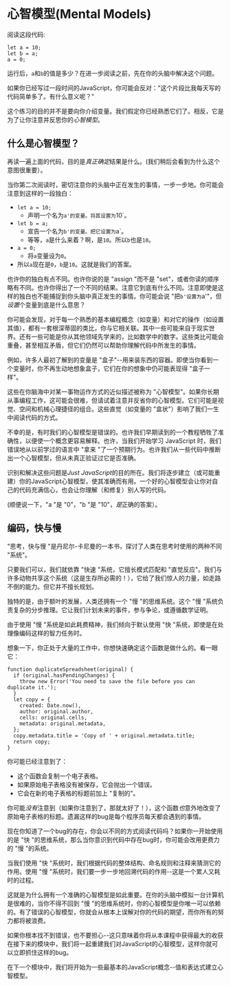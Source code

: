 
# 心智模型(Mental Models)

阅读这段代码:

```
let a = 10;
let b = a;
a = 0;
```

运行后，`a`和`b`的值是多少？在进一步阅读之前，先在你的头脑中解决这个问题。


如果你已经写过一段时间的JavaScript，你可能会反对："这个片段比我每天写的代码简单多了。有什么意义呢？"


这个练习的目的并不是要向你介绍变量。我们假定你已经熟悉它们了。相反，它是为了让你注意并反思你的*心智模型*。


## 什么是心智模型？


再读一遍上面的代码，目的是*真正确定*结果是什么。(我们稍后会看到为什么这个意图很重要）。

当你第二次阅读时，密切注意你的头脑中正在发生的事情，一步一步地。你可能会注意到这样的一段独白：

* `let a = 10;`
	* 声明一个名为`a'的变量。将其设置为`10`。
* `let b = a;`
	* 宣告一个名为`b'的变量。把它设置为`a`。
  * 等等，`a`是什么来着？啊，是`10`。所以`b`也是`10`。
* `a = 0;`
	* 将`a`变量设为`0`。
* 所以`a`现在是`0`，`b`是`10`。这就是我们的答案。

也许你的独白有点不同。也许你说的是 "assign "而不是 "set"，或者你读的顺序略有不同。也许你得出了一个不同的结果。注意它到底有什么不同。注意即使是这样的独白也不能捕捉到你头脑中真正发生的事情。你可能会说 "把`b'设置为`a'"，但*设置*个变量到底是什么意思？


你可能会发现，对于每一个熟悉的基本编程概念（如变量）和对它的操作（如设置其值），都有一套根深蒂固的类比，你与它相关联。其中一些可能来自于现实世界。还有一些可能是你从其他领域先学来的，比如数学中的数字。这些类比可能会重叠，甚至相互矛盾，但它们仍然可以帮助你理解代码中所发生的事情。


例如，许多人最初了解到的变量是 "盒子"--用来装东西的容器。即使当你看到一个变量时，你不再生动地想象盒子，它们在你的想象中仍可能表现得 "盒子一样"。


这些在你脑海中对某一事物运作方式的近似描述被称为 "心智模型"。如果你长期从事编程工作，这可能会很难，但请试着注意并反省你的心智模型。它们可能是视觉、空间和机械心理捷径的组合。这些直觉（如变量的 "盒状"）影响了我们一生中阅读代码的方式。

不幸的是，有时我们的心智模型是错误的。也许我们早期读到的一个教程牺牲了准确性，以便使一个概念更容易解释。也许，当我们开始学习 JavaScript 时，我们错误地从以前学过的语言中 "拿来 "了一个预期行为。也许我们从一些代码中推断出一个心智模型，但从未真正验证过它是否准确。



识别和解决这些问题是*Just JavaScript*的目的所在。我们将逐步建立（或可能重建）你的JavaScript心智模型，使其准确而有用。一个好的心智模型会让你对自己的代码充满信心，也会让你理解（和修复）别人写的代码。



(顺便说一下，"a "是 "0"，"b "是 "10"，*是*正确的答案）。


## 编码，快与慢


"思考，快与慢 "是丹尼尔-卡尼曼的一本书，探讨了人类在思考时使用的两种不同 "系统"。


只要我们可以，我们就依靠 "快速 "系统，它擅长模式匹配和 "直觉反应"。我们与许多动物共享这个系统（这是生存所必需的！），它给了我们惊人的力量，如走路不倒的能力。但它并不擅长规划。

独特的是，由于额叶的发展，人类还拥有一个 "慢 "的思维系统。这个 "慢 "系统负责复杂的分步推理。它让我们计划未来的事件，参与争论，或遵循数学证明。


由于使用 "慢 "系统是如此耗费精神，我们倾向于默认使用 "快 "系统，即使是在处理像编码这样的智力任务时。


想象一下，你正处于大量的工作中，你想快速确定这个函数是做什么的。看一眼它：

```
function duplicateSpreadsheet(original) {
  if (original.hasPendingChanges) {
    throw new Error('You need to save the file before you can duplicate it.');
  }
  let copy = {
    created: Date.now(),
    author: original.author,
    cells: original.cells,
    metadata: original.metadata,
  };
  copy.metadata.title = 'Copy of ' + original.metadata.title;
  return copy;
}
```


你可能已经注意到了：

* 这个函数会复制一个电子表格。 
* 如果原始电子表格没有被保存，它会抛出一个错误。 
* 它会在新的电子表格的标题前加上 "复制的"。

你可能*没有*注意到（如果你注意到了，那就太好了！），这个函数*也*意外地改变了原始电子表格的标题。遗漏这样的bug是每个程序员每天都会遇到的事情。


现在你知道了一个bug的存在，你会以不同的方式阅读代码吗？如果你一开始使用的是 "快 "的思维系统，那么当你意识到代码中存在bug时，你可能会改用更费力的 "慢 "的系统。


当我们使用 "快 "系统时，我们根据代码的整体结构、命名规则和注释来猜测它的作用。使用 "慢 "系统时，我们要一步一步地回溯代码的作用--这是一个累人又耗时的过程。

这就是为什么拥有一个准确的心智模型是如此重要。在你的头脑中模拟一台计算机是很难的，当你不得不回到 "慢 "的思维系统时，你的心智模型是你唯一可以依赖的。有了错误的心智模型，你就会从根本上误解对你的代码的期望，而你所有的努力都将被浪费。

如果你根本找不到错误，也不要担心--这只意味着你将从本课程中获得最大的收获在接下来的模块中，我们将一起重建我们对JavaScript的心智模型，这样你就可以立即抓住这样的bug。

在下一个模块中，我们将开始为一些最基本的JavaScript概念--值和表达式建立心智模型。